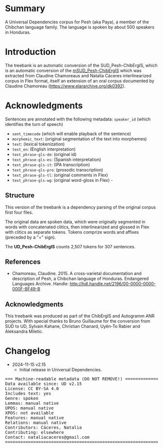 # Summary

A Universal Dependencies corpus for Pesh (aka Paya), a member of the Chibchan language family. The language is spoken by about 500 speakers in Honduras.

# Introduction

The treebank is an automatic conversion of the SUD_Pesh-ChibErgIS, which is an automatic conversion of the [mSUD_Pesh-ChibErgIS](https://github.com/surfacesyntacticud/mSUD_Pesh-ChibErgIS) which was extracted from Claudine Chamoreaus and Natalia Cáceres interlinearized corpus in Flex format, itself an extension of an oral corpus documented by Claudine Chamoreau (https://www.elararchive.org/dk0392).

# Acknowledgments

Sentences are annotated with the following metadata:
`speaker_id` (which identifies the turn of speech)
 - `sent_timecode` (which will enable playback of the sentence)
 - `morphemic_text`: (original segmentation of the text into morphemes)
 - `text`: (lexical tokenization)
 - `text_en`: (English interpretation)
 - `text_phrase-gls-de`: (original id)
 - `text_phrase-gls-es`: (Spanish interpretation)
 - `text_phrase-gls-it`: (IPA transcription)
 - `text_phrase-gls-pro`: (prosodic transcription)
 - `text_phrase-gls-tl`: (original comments in Flex)
 - `text_phrase-gls-wg`: (original word-gloss in Flex) - 

## Structure
This version of the treebank is a dependency parsing of the original corpus first four files.

The original data are spoken data, which were originally segmented in words with concatenated clitics, then interlinearized and glossed in Flex with clitics as separate tokens. Tokens comprize words and affixes (preceded by a "=" sign). 

The **UD_Pesh-ChibErgIS** counts 2,507 tokens for 307 sentences.

## References

- Chamoreau, Claudine. 2015. A cross-varietal documentation and description of Pesh, a Chibchan language of Honduras. Endangered Languages Archive. Handle: http://hdl.handle.net/2196/00-0000-0000-000F-BF49-B

## Acknowledgments

This treebank was produced as part of the ChibErgIS and Autogramm ANR projects. With special thanks to Bruno Guillaume for the conversion from SUD to UD, Sylvain Kahane, Christian Chanard, Uyên-To Rabier and Aleksandra Miletic.

# Changelog

* 2024-11-15 v2.15
  * Initial release in Universal Dependencies.


<pre>
=== Machine-readable metadata (DO NOT REMOVE!) ================================
Data available since: UD v2.15
License: CC BY-SA 4.0
Includes text: yes
Genre: spoken
Lemmas: manual native
UPOS: manual native
XPOS: not available
Features: manual native
Relations: manual native
Contributors: Cáceres, Natalia
Contributing: elsewhere
Contact: nataliacaceres@gmail.com
===============================================================================
</pre>
